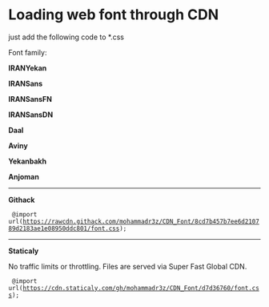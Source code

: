 # Loading web font through CDN
just add the following code to *.css

Font family:

<b>IRANYekan</b>

<b>IRANSans</b>

<b>IRANSansFN</b>

<b>IRANSansDN</b>

<b>Daal</b>

<b>Aviny</b>

<b>Yekanbakh</b>

<b>Anjoman</b>

-----------------------------------------------------------------------------
<b>Githack</b>


<code> @import url(https://rawcdn.githack.com/mohammadr3z/CDN_Font/8cd7b457b7ee6d210789d2183ae1e08950ddc801/font.css); </code>

-----------------------------------------------------------------------------
<b>Staticaly</b>

No traffic limits or throttling. Files are served via Super Fast Global CDN.

<code> @import url(https://cdn.staticaly.com/gh/mohammadr3z/CDN_Font/d7d36760/font.css); </code>

